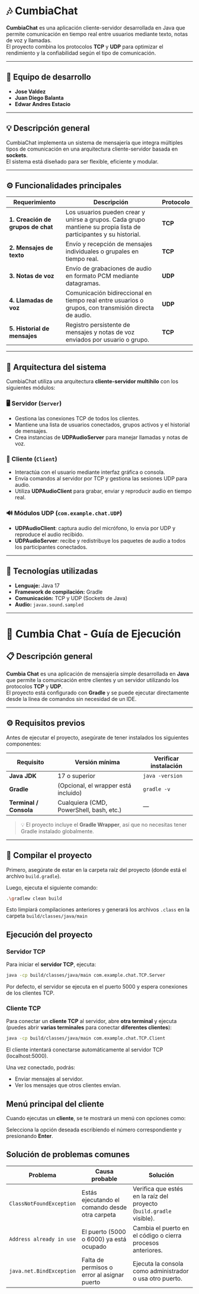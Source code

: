 # 🎶 CumbiaChat

**CumbiaChat** es una aplicación cliente-servidor desarrollada en Java que permite comunicación en tiempo real entre usuarios mediante texto, notas de voz y llamadas.  
El proyecto combina los protocolos **TCP** y **UDP** para optimizar el rendimiento y la confiabilidad según el tipo de comunicación.

---

## 👥 Equipo de desarrollo

- **Jose Valdez**
- **Juan Diego Balanta**
- **Edwar Andres Estacio**

---

## 💡 Descripción general

CumbiaChat implementa un sistema de mensajería que integra múltiples tipos de comunicación en una arquitectura cliente-servidor basada en **sockets**.  
El sistema está diseñado para ser flexible, eficiente y modular.

---

## ⚙️ Funcionalidades principales

| Requerimiento | Descripción | Protocolo |
|----------------|-------------|------------|
| **1. Creación de grupos de chat** | Los usuarios pueden crear y unirse a grupos. Cada grupo mantiene su propia lista de participantes y su historial. | **TCP** |
| **2. Mensajes de texto** | Envío y recepción de mensajes individuales o grupales en tiempo real. | **TCP** |
| **3. Notas de voz** | Envío de grabaciones de audio en formato PCM mediante datagramas. | **UDP** |
| **4. Llamadas de voz** | Comunicación bidireccional en tiempo real entre usuarios o grupos, con transmisión directa de audio. | **UDP** |
| **5. Historial de mensajes** | Registro persistente de mensajes y notas de voz enviados por usuario o grupo. | **TCP** |

---

## 🧱 Arquitectura del sistema

CumbiaChat utiliza una arquitectura **cliente-servidor multihilo** con los siguientes módulos:

### 🖥️ Servidor (`Server`)
- Gestiona las conexiones TCP de todos los clientes.
- Mantiene una lista de usuarios conectados, grupos activos y el historial de mensajes.
- Crea instancias de **UDPAudioServer** para manejar llamadas y notas de voz.

### 💬 Cliente (`Client`)
- Interactúa con el usuario mediante interfaz gráfica o consola.
- Envía comandos al servidor por TCP y gestiona las sesiones UDP para audio.
- Utiliza **UDPAudioClient** para grabar, enviar y reproducir audio en tiempo real.

### 🔊 Módulos UDP (`com.example.chat.UDP`)
- **UDPAudioClient**: captura audio del micrófono, lo envía por UDP y reproduce el audio recibido.
- **UDPAudioServer**: recibe y redistribuye los paquetes de audio a todos los participantes conectados.

---

## 🧩 Tecnologías utilizadas

- **Lenguaje:** Java 17
- **Framework de compilación:** Gradle
- **Comunicación:** TCP y UDP (Sockets de Java)
- **Audio:** `javax.sound.sampled`

---


# 🕺 Cumbia Chat - Guía de Ejecución

## 📋 Descripción general
**Cumbia Chat** es una aplicación de mensajería simple desarrollada en **Java** que permite la comunicación entre clientes y un servidor utilizando los protocolos **TCP** y **UDP**.  
El proyecto está configurado con **Gradle** y se puede ejecutar directamente desde la línea de comandos sin necesidad de un IDE.

---

## ⚙️ Requisitos previos

Antes de ejecutar el proyecto, asegúrate de tener instalados los siguientes componentes:

| Requisito | Versión mínima | Verificar instalación |
|------------|----------------|------------------------|
| **Java JDK** | 17 o superior | `java -version` |
| **Gradle** | (Opcional, el wrapper está incluido) | `gradle -v` |
| **Terminal / Consola** | Cualquiera (CMD, PowerShell, bash, etc.) | — |

> 💡 El proyecto incluye el **Gradle Wrapper**, así que no necesitas tener Gradle instalado globalmente.

---

## 🚀 Compilar el proyecto

Primero, asegúrate de estar en la carpeta raíz del proyecto (donde está el archivo `build.gradle`).

Luego, ejecuta el siguiente comando:

```bash
.\gradlew clean build
```
Esto limpiará compilaciones anteriores y generará los archivos `.class` en la carpeta `build/classes/java/main`

## Ejecución del proyecto

### Servidor TCP

Para iniciar el **servidor TCP**, ejecuta:

```bash
java -cp build/classes/java/main com.example.chat.TCP.Server
```

Por defecto, el servidor se ejecuta en el puerto 5000 y espera conexiones de los clientes TCP.

### Cliente TCP

Para conectar un **cliente TCP** al servidor, abre **otra terminal** y ejecuta (puedes abrir **varias terminales** para conectar **diferentes clientes**):

```bash
java -cp build/classes/java/main com.example.chat.TCP.Client
```

El cliente intentará conectarse automáticamente al servidor TCP (localhost:5000).

Una vez conectado, podrás:

- Enviar mensajes al servidor.
- Ver los mensajes que otros clientes envían.

## Menú principal del cliente

Cuando ejecutas un **cliente**, se te mostrará un menú con opciones como:



Selecciona la opción deseada escribiendo el número correspondiente y presionando **Enter**.

## Solución de problemas comunes

| Problema                 | Causa probable                                 | Solución                                                             |
| ------------------------ | ---------------------------------------------- | -------------------------------------------------------------------- |
| `ClassNotFoundException` | Estás ejecutando el comando desde otra carpeta | Verifica que estés en la raíz del proyecto (`build.gradle` visible). |
| `Address already in use` | El puerto (5000 o 6000) ya está ocupado        | Cambia el puerto en el código o cierra procesos anteriores.          |
| `java.net.BindException` | Falta de permisos o error al asignar puerto    | Ejecuta la consola como administrador o usa otro puerto.             |
